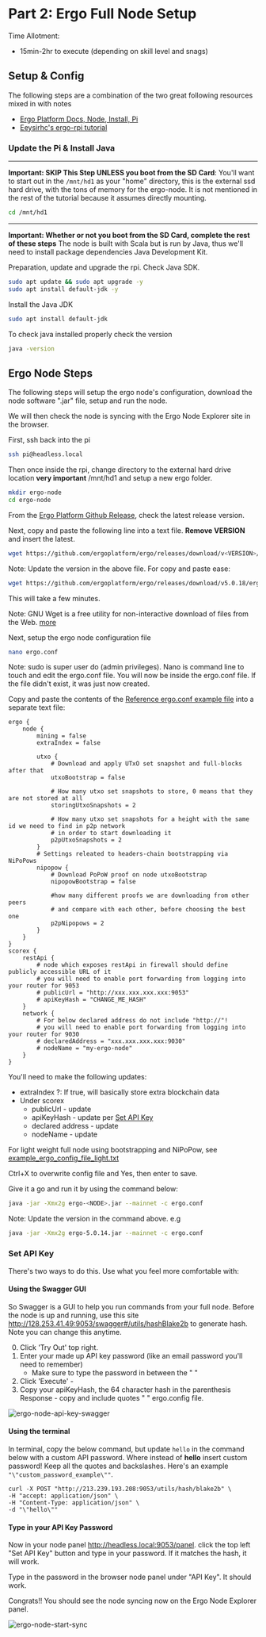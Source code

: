 # Part 2: Ergo Full Node Setup
Time Allotment:
- 15min-2hr to execute (depending on skill level and snags)

## Setup & Config
The following steps are a combination of the two great following resources mixed in with notes
- [Ergo Platform Docs, Node, Install, Pi](https://docs.ergoplatform.com/node/install/pi/#getting-started)
- [Eeysirhc's ergo-rpi tutorial](https://github.com/Eeysirhc/ergo-rpi/blob/main/docs/ergo-node.md)

### Update the Pi & Install Java

---
**Important: SKIP This Step UNLESS you boot from the SD Card**: You'll want to start out in the `/mnt/hd1` as your "home" directory, this is the external ssd hard drive, with the tons of memory for the ergo-node. It is not mentioned in the rest of the tutorial because it assumes directly mounting.

```bash
cd /mnt/hd1
```
---
**Important: Whether or not you boot from the SD Card, complete the rest of these steps**
The node is built with Scala but is run by Java, thus we'll need to install package dependencies Java Development Kit.

Preparation, update and upgrade the rpi. Check Java SDK.

```bash
sudo apt update && sudo apt upgrade -y
sudo apt install default-jdk -y
```

Install the Java JDK

```bash
sudo apt install default-jdk
```

To check java installed properly check the version

```bash
java -version
```

## Ergo Node Steps
The following steps will setup the ergo node's configuration, download the node software ".jar" file, setup and run the node.

We will then check the node is syncing with the Ergo Node Explorer site in the browser.

First, ssh back into the pi

```bash
ssh pi@headless.local
```

Then once inside the rpi, change directory to the external hard drive location **very important** /mnt/hd1 and setup a new ergo folder.

```bash
mkdir ergo-node
cd ergo-node
```

From the [Ergo Platform Github Release](https://github.com/ergoplatform/ergo/releases), check the latest release version.

Next, copy and paste the following line into a text file. **Remove VERSION** and insert the latest.

```bash
wget https://github.com/ergoplatform/ergo/releases/download/v<VERSION>/ergo-<VERSION>.jar
```
Note: Update the version in the above file. For copy and paste ease:

```bash
wget https://github.com/ergoplatform/ergo/releases/download/v5.0.18/ergo-5.0.18.jar
```

This will take a few minutes.

Note: GNU Wget is a free utility for non-interactive download of files from the Web. [more](https://www.gnu.org/savannah-checkouts/gnu/wget/manual/wget.html)

Next, setup the ergo node configuration file

```bash
nano ergo.conf
```
Note: sudo is super user do (admin privileges). Nano is command line to touch and edit the ergo.conf file. You will now be inside the ergo.conf file. If the file didn't exist, it was just now created.

Copy and paste the contents of the [Reference ergo.conf example file](/example_ergo_config_file.txt) into a separate text file:

    ergo {
        node {
            mining = false
            extraIndex = false
            
            utxo {
                # Download and apply UTxO set snapshot and full-blocks after that
                utxoBootstrap = false

                # How many utxo set snapshots to store, 0 means that they are not stored at all
                storingUtxoSnapshots = 2

                # How many utxo set snapshots for a height with the same id we need to find in p2p network
                # in order to start downloading it
                p2pUtxoSnapshots = 2
            }
            # Settings releated to headers-chain bootstrapping via NiPoPows
            nipopow {
                # Download PoPoW proof on node utxoBootstrap
                nipopowBootstrap = false

                #how many different proofs we are downloading from other peers
                # and compare with each other, before choosing the best one
                p2pNipopows = 2
            }
        }
    }
    scorex {
        restApi {
            # node which exposes restApi in firewall should define publicly accessible URL of it
            # you will need to enable port forwarding from logging into your router for 9053
            # publicUrl = "http://xxx.xxx.xxx.xxx:9053"
            # apiKeyHash = "CHANGE_ME_HASH"
        }
        network {
            # For below declared address do not include "http://"!
            # you will need to enable port forwarding from logging into your router for 9030
            # declaredAddress = "xxx.xxx.xxx.xxx:9030"
            # nodeName = "my-ergo-node"
        }
    }

You'll need to make the following updates:
- extraIndex ?: If true, will basically store extra blockchain data
- Under scorex
  - publicUrl - update
  - apiKeyHash - update per [Set API Key](/part2-ergo-full-node.md/#set-api-key)
  - declared address - update
  - nodeName - update

For light weight full node using bootstrapping and NiPoPow, see [example_ergo_config_file_light.txt](/example_ergo_config_file_light.txt)

Ctrl+X to overwrite config file and Yes, then enter to save.

Give it a go and run it by using the command below:

```bash
java -jar -Xmx2g ergo-<NODE>.jar --mainnet -c ergo.conf
```
Note: Update the version in the command above. e.g 

```bash
java -jar -Xmx2g ergo-5.0.14.jar --mainnet -c ergo.conf
```

### Set API Key
There's two ways to do this. Use what you feel more comfortable with:

#### Using the Swagger GUI
So Swagger is a GUI to help you run commands from your full node. Before the node is up and running, use this site http://128.253.41.49:9053/swagger#/utils/hashBlake2b to generate hash. Note you can change this anytime.

0. Click 'Try Out' top right. 
1. Enter your made up API key password (like an email password you'll need to remember)
    - Make sure to type the password in between the " "
2. Click 'Execute' - 
3. Copy your apiKeyHash, the 64 character hash in the parenthesis Response - copy and include quotes " " ergo.config file.

![ergo-node-api-key-swagger](/images/set_api_hash_example.png)

#### Using the terminal

In terminal, copy the below command, but update `hello` in the command below with a custom API password. Where instead of **hello** insert custom password! Keep all the quotes and backslashes. Here's an example `"\"custom_password_example\""`.

```
curl -X POST "http://213.239.193.208:9053/utils/hash/blake2b" \
-H "accept: application/json" \
-H "Content-Type: application/json" \
-d "\"hello\""
```

#### Type in your API Key Password

Now in your node panel http://headless.local:9053/panel. click the top left "Set API Key" button and type in your password. If it matches the hash, it will work.

Type in the password in the browser node panel under "API Key". It should work.

Congrats!! You should see the node syncing now on the Ergo Node Explorer panel.

![ergo-node-start-sync](/images/successful_node_running_start.jpeg)

